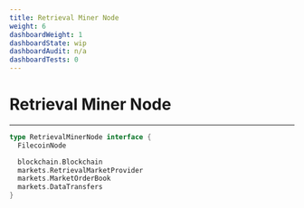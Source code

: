 ```yaml
---
title: Retrieval Miner Node
weight: 6
dashboardWeight: 1
dashboardState: wip
dashboardAudit: n/a
dashboardTests: 0
---
```


# Retrieval Miner Node
---

```go
type RetrievalMinerNode interface {
  FilecoinNode

  blockchain.Blockchain
  markets.RetrievalMarketProvider
  markets.MarketOrderBook
  markets.DataTransfers
}
```
